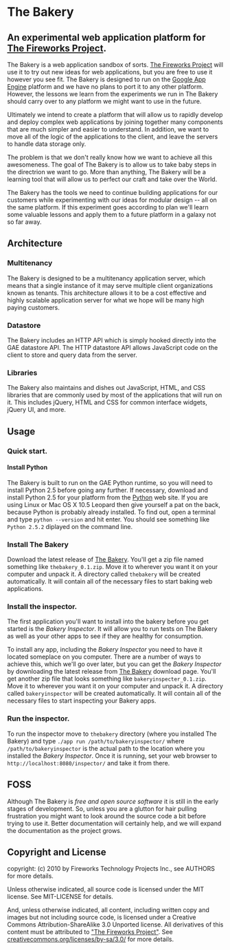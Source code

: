 The Bakery
==========

An experimental web application platform for [The Fireworks Project].
---------------------------------------------------------------------
The Bakery is a web application sandbox of sorts.  [The Fireworks Project] will
use it to try out new ideas for web applications, but you are free to use it
however you see fit.  The Bakery is designed to run on the [Google App Engine]
platform and we have no plans to port it to any other platform. However, the
lessons we learn from the experiments we run in The Bakery should carry over to
any platform we might want to use in the future.

Ultimately we intend to create a platform that will allow us to rapidly develop
and deploy complex web applications by joining together many components that
are much simpler and easier to understand. In addition, we want to move all of
the logic of the applications to the client, and leave the servers to handle
data storage only.

The problem is that we don't really know how we want to achieve all this
awesomeness. The goal of The Bakery is to allow us to take baby steps in the
directrion we want to go. More than anything, The Bakery will be a learning
tool that will allow us to perfect our craft and take over the World.


The Bakery has the tools we need to continue building applications for our
customers while experimenting with our ideas for modular design -- all on the
same platform. If this experiment goes according to plan we'll learn some
valuable lessons and apply them to a future platform in a galaxy not so far
away.

Architecture
------------
### Multitenancy
The Bakery is designed to be a multitenancy application server, which means
that a single instance of it may serve multiple client organizations known as
tenants. This architecture allows it to be a cost effective and highly
scalable application server for what we hope will be many high paying
customers.

### Datastore
The Bakery includes an HTTP API which is simply hooked directly into the GAE
datastore API. The HTTP datastore API allows JavaScript code on the client to
store and query data from the server.

### Libraries
The Bakery also maintains and dishes out JavaScript, HTML, and CSS libraries
that are commonly used by most of the applications that will run on it. This
includes jQuery, HTML and CSS for common interface widgets, jQuery UI, and
more.

Usage
-----

### Quick start.

#### Install Python
The Bakery is built to run on the GAE Python runtime, so you will need to
install Python 2.5 before going any further. If necessary, download and install
Python 2.5 for your platform from the [Python] web site. If you are using Linux
or Mac OS X 10.5 Leopard then give yourself a pat on the back, because Python
is probably already installed. To find out, open a terminal and type `python
--version` and hit enter. You should see something like `Python 2.5.2` diplayed
on the command line.

### Install The Bakery
Download the latest release of [The Bakery]. You'll get a zip file named
something like `thebakery_0.1.zip`. Move it to wherever you want it on your
computer and unpack it. A directory called `thebakery` will be created
automatically. It will contain all of the necessary files to start baking web
applications.

### Install the inspector. 
The first application you'll want to install into the bakery before you get
started is the *Bakery Inspector*. It will allow you to run tests on The Bakery
as well as your other apps to see if they are healthy for consumption.

To install any app, including the *Bakery Inspector* you need to have it located
someplace on you computer. There are a number of ways to achieve this, which we'll
go over later, but you can get the *Bakery Inspector* by downloading the latest
release from [The Bakery] download page. You'll get another zip file that looks
something like `bakeryinspecter_0.1.zip`. Move it to wherever you want it on your
computer and unpack it. A directory called `bakeryinspector` will be created
automatically. It will contain all of the necessary files to start inspecting
your Bakery apps.

### Run the inspector.
To run the inspector move to `thebakery` directory (where you installed The
Bakery) and type `./app run /path/to/bakeryinspector/` where
`/path/to/bakeryinspector` is the actual path to the location where you
installed the *Bakery Inspector*. Once it is running, set your web browser to
`http://localhost:8080/inspector/` and take it from there.

FOSS
----
Although The Bakery is *free and open source software* it is still in the early
stages of development. So, unless you are a glutton for hair pulling
frustration you might want to look around the source code a bit before trying
to use it. Better documentation will certainly help, and we will expand the
documentation as the project grows.

Copyright and License
---------------------
copyright: (c) 2010 by Fireworks Technology Projects Inc., see AUTHORS for more
details.

Unless otherwise indicated, all source code is licensed under the MIT license.
See MIT-LICENSE for details.

And, unless otherwise indicated, all content, including written copy and images
but not including source code, is licensed under a Creative Commons
Attribution-ShareAlike 3.0 Unported license. All derivatives of this content
must be attributed to
["The Fireworks Project"](http://www.fireworksproject.com/). See
[creativecommons.org/licenses/by-sa/3.0/](http://creativecommons.org/licenses/by-sa/3.0/)
for more details.


  [The Fireworks Project]: http://www.fireworksproject.com
  [Google App Engine]: http://appengine.google.com/
  [Python]: http://www.python.org/
  [The Bakery]: http://www.fireworksproject.com/projects/

